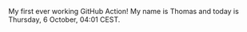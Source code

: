 My first ever working GitHub Action!
My name is Thomas and today is Thursday, 6 October, 04:01 CEST. 
